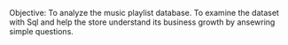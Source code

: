 Objective:
To analyze the music playlist database. To examine the dataset with Sql and help the store understand its business growth by ansewring simple questions.
